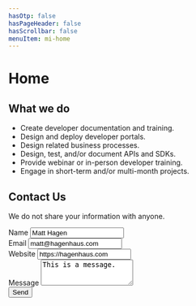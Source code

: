 ```yaml
---
hasOtp: false
hasPageHeader: false
hasScrollbar: false
menuItem: mi-home
---
```


# Home

<div class="row">
  <div class="col-12 col-md-6">
    <h2>What we do</h2>
    <ul>
      <li>Create developer documentation and training.</li>
      <li>Design and deploy developer portals.</li>
      <li>Design related business processes.</li>
      <li>Design, test, and/or document APIs and SDKs.</li>
      <li>Provide webinar or in-person developer training.</li>
      <li>Engage in short-term and/or multi-month projects.</li>
    </ul>
  </div>

  <div id="contact-us-section" class="col-12 col-md-6">
    <h2>Contact Us</h2>
    <p>We do not share your information with anyone.</p>
    <form id="contact-us-form">
      <div class="mb-3">
        <label for="name" class="form-label">Name</label>
        <input type="text" class="form-control" id="name" value="Matt Hagen" required>
      </div>
      <div class="mb-3">
        <label for="email" class="form-label">Email</label>
        <input type="email" class="form-control" id="email" value="matt@hagenhaus.com" required>
      </div>
      <div class="mb-3">
        <label for="website" class="form-label">Website</label>
        <input type="url" class="form-control" id="website" value="https://hagenhaus.com" required>
      </div>
      <div class="mb-3">
        <label for="message" class="form-label">Message</label>
        <textarea class="form-control" id="message" rows="3" required>This is a message.</textarea>
      </div>
      <button type="submit" class="btn btn-secondary">Send</button>
    </form>
  </div>

  <div id="thank-you-section" class="col-12 col-md-6" style="display:none;">
    <h2>Thank you</h2>
    <p>We will follow up in a day or two.</p>
  </div>

  <div id="error-msg-section" class="col-12 col-md-6" style="display:none;">
    <h2>Error Message</h2>
    <p id="error-msg"></p>
  </div>

</div>

<script>
  document.getElementById('contact-us-form').addEventListener('submit', function(event) {
    event.preventDefault();
    const data = {
      "name": document.getElementById('name').value,
      "email": document.getElementById('email').value,
      "website": document.getElementById('website').value,
      "message": document.getElementById('message').value
    };
    (async () => {
      try {
        const res = await axios({
          url: `http://localhost:8086/api/v1/messages`,
          method: 'post',
          data: data
        });
        document.getElementById('contact-us-section').style.display = "none";
        document.getElementById('thank-you-section').style.display = "block";
      } catch (error) {
        //document.getElementById('contact-us-section').style.display = "none";
        //document.getElementById('thank-you-section').style.display = "block";
        document.getElementById('error-msg').innerHTML = `${error.message}.`;
        document.getElementById('contact-us-section').style.display = "none";
        document.getElementById('error-msg-section').style.display = "block";
      }
    })();
  });
</script>
